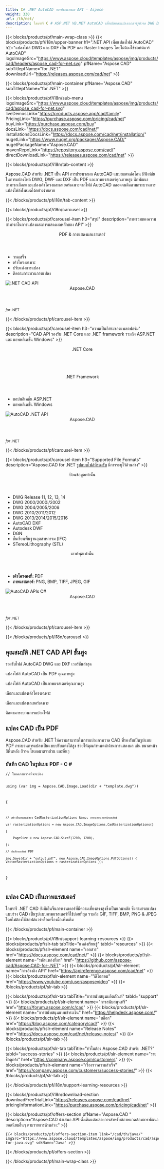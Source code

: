 ```yaml
---
title: C# .NET AutoCAD การประมวลผล API - Aspose 
weight: 330
url: /th/net/ 
description: ไลบรารี C # ASP.NET VB.NET AutoCAD เพื่อเปิดและแปลงเอกสารรูปวาด DWG DXF เป็น PDF PNG GIF BMP JPEG และ TIFF
---
```


{{< blocks/products/pf/main-wrap-class >}}
{{< blocks/products/pf/i18n/upper-banner h1=".NET API เพื่อแปลงไฟล์ AutoCAD" h2="แปลงไฟล์ DWG และ DXF เป็น PDF และ Raster Images โดยไม่ต้องใช้ซอฟต์แวร์ AutoCAD" logoImageSrc="https://www.aspose.cloud/templates/aspose/img/products/cad/headers/aspose_cad-for-net.svg" pfName="Aspose.CAD" subTitlepfName="for .NET" downloadUrl="https://releases.aspose.com/cad/net" >}}

{{< blocks/products/pf/main-container pfName="Aspose.CAD" subTitlepfName="for .NET" >}}

{{< blocks/products/pf/i18n/sub-menu logoImageSrc="https://www.aspose.cloud/templates/aspose/img/products/cad/aspose_cad-for-net.svg" liveDemosLink="https://products.aspose.app/cad/family" PricingLink="https://purchase.aspose.com/pricing/cad/net" buyLink="https://purchase.aspose.com/buy" docsLink="https://docs.aspose.com/cad/net/" installationsDocsLink="https://docs.aspose.com/cad/net/installation/" nugetLink="https://www.nuget.org/packages/Aspose.CAD/" nugetPackageName="Aspose.CAD" mavenRepoLink="https://repository.aspose.com/cad/" directDownloadLink="https://releases.aspose.com/cad/net" >}}

{{< blocks/products/pf/i18n/tab-content >}}
<p>
 Aspose.CAD สำหรับ .NET เป็น API การประมวลผล AutoCAD แบบสแตนด์อโลน มีฟังก์ชันในการแปลงไฟล์ DWG, DWF และ DXF เป็น PDF และภาพแรสเตอร์คุณภาพสูง นักพัฒนาสามารถเลือกและแปลงเค้าโครงและเลเยอร์เฉพาะจากไฟล์ AutoCAD ตลอดจนติดตามกระบวนการแปลงไฟล์ทั้งหมดได้อย่างง่ายดาย
</p>

{{< /blocks/products/pf/i18n/tab-content >}}

<!--Diagrams Start-->
{{< blocks/products/pf/i18n/carousel >}}

{{< blocks/products/pf/carousel-item h3="สรุป" description="ภาพรวมของความสามารถในการแปลงและการแสดงผลหลักของ API" >}}
<div class="diagram1 d1-net">
 <div class="d1-row">
  <div class="d1-col d1-left">
  </div>
  <!--/left-->
  <div class="d1-col d1-right">
   <header>
    <i class="fa fa-copy">
    </i>
    PDF &amp; การแสดงผลแรสเตอร์
   </header>
   <ul>
    <li>
     วาดเสร็จ
    </li>
    <li>
     เค้าโครงเฉพาะ
    </li>
    <li>
     ปรับแต่งการแปลง
    </li>
    <li>
     ติดตามกระบวนการแปลง
    </li>
   </ul>
  </div>
  <!--/right-->
 </div>
 <!--/row-->
 <div class="d1-logo">
  <img alt=".NET CAD API" src="https://www.aspose.cloud/templates/aspose/img/products/cad/aspose_cad-for-net.svg"/>
  <header>
   Aspose.CAD
  </header>
  <footer>
   <small>
    <em>
     for
    </em>
    .NET
   </small>
  </footer>
 </div>
 <!--/logo-->
</div>

{{< /blocks/products/pf/carousel-item >}}

{{< blocks/products/pf/carousel-item h3="ความเป็นอิสระของแพลตฟอร์ม" description="CAD API รองรับ .NET Core และ .NET framework รวมถึง ASP.NET และ แอพพลิเคชั่น Windows" >}}
<div class="diagram1 d1-net">
 <div class="d1-row">
  <div class="d1-col d1-left">
  </div>
  <!--/left-->
  <div class="d1-col d1-right">
   <header>
    <i class="fa fa-cubes">
    </i>
    .NET Core
   </header>
   <br/>
   <header>
    <i class="fa fa-cubes">
    </i>
    .NET Framework
   </header>
   <ul>
    <li>
     แอปพลิเคชั่น ASP.NET
    </li>
    <li>
     แอพพลิเคชั่น Windows
    </li>
   </ul>
  </div>
  <!--/right-->
 </div>
 <!--/row-->
 <div class="d1-logo">
  <img alt="AutoCAD .NET API" src="https://www.aspose.cloud/templates/aspose/img/products/cad/aspose_cad-for-net.svg"/>
  <header>
   Aspose.CAD
  </header>
  <footer>
   <small>
    <em>
     for
    </em>
    .NET
   </small>
  </footer>
 </div>
 <!--/logo-->
</div>

{{< /blocks/products/pf/carousel-item >}}

{{< blocks/products/pf/carousel-item h3="Supported File Formats" description="Aspose.CAD for .NET [รูปแบบไฟล์ที่รองรับ](https://docs.aspose.com/cad/net/supported-file-formats/)  มีการระบุไว้ด้านล่าง" >}}
<div class="diagram1 d2 d1-net">
 <div class="d1-row">
  <div class="d1-col d1-left">
   <header>
    <i class="fa fa-long-arrow-down">
    </i>
    ป้อนข้อมูลเท่านั้น
   </header>
   <ul>
    <li>
     DWG Release 11, 12, 13, 14
    </li>
    <li>
     DWG 2000/2000i/2002
    </li>
    <li>
     DWG 2004/2005/2006
    </li>
    <li>
     DWG 2010/2011/2012
    </li>
    <li>
     DWG 2013/2014/2015/2016
    </li>
    <li>
     AutoCAD DXF
    </li>
    <li>
     Autodesk DWF
    </li>
    <li>
     DGN
    </li>
    <li>
     ชั้นเรียนพื้นฐานอุตสาหกรรม (IFC)
    </li>
    <li>
     STereoLithography (STL)
    </li>
   </ul>
  </div>
  <!--/left-->
  <div class="d1-col d1-right">
   <header>
    <i class="fa fa-mail-forward">
    </i>
    เอาท์พุตเท่านั้น
   </header>
   <ul>
    <li>
     <b>
      เค้าโครงคงที่:
     </b>
     PDF
    </li>
    <li>
     <b>
      ภาพแรสเตอร์:
     </b>
     PNG, BMP, TIFF, JPEG, GIF
    </li>
   </ul>
  </div>
  <!--/right-->
 </div>
 <!--/row-->
 <div class="d1-logo">
  <img alt="AutoCAD APIs C#" src="https://www.aspose.cloud/templates/aspose/img/products/cad/aspose_cad-for-net.svg"/>
  <header>
   Aspose.CAD
  </header>
  <footer>
   <small>
    <em>
     for
    </em>
    .NET
   </small>
  </footer>
 </div>
 <!--/logo-->
</div>

{{< /blocks/products/pf/carousel-item >}}

{{< /blocks/products/pf/i18n/carousel >}}
<!--Diagrams End-->

<!--Feature-section Start-->
<div class="container-fluid features-section singleproduct bg-gray">
 <a class="anchor" id="features" name="features">
 </a>
 <div class="row">
  <div class="container">
   <h2 class="pr-ft">
    คุณสมบัติ .NET CAD API ขั้นสูง
   </h2>
   <p>
   </p>
   <div class="col-lg-4">
    <em class="fa fa-files-o ico-blue fa-2x col-lg-2">
    </em>
    <p class="col-lg-10">
     รองรับไฟล์ AutoCAD DWG และ DXF เวอร์ชันล่าสุด
    </p>
   </div>
   <div class="col-lg-4">
    <em class="fa fa-file-pdf-o ico-blue fa-2x col-lg-2">
    </em>
    <p class="col-lg-10">
     แปลงไฟล์ AutoCAD เป็น PDF คุณภาพสูง
    </p>
   </div>
   <div class="col-lg-4">
    <em class="fa fa-image ico-blue fa-2x col-lg-2">
    </em>
    <p class="col-lg-10">
     แปลงไฟล์ AutoCAD เป็นภาพแรสเตอร์คุณภาพสูง
    </p>
   </div>
   <div class="col-lg-4">
    <em class="fa fa-object-group ico-blue fa-2x col-lg-2">
    </em>
    <p class="col-lg-10">
     เลือกและแปลงเค้าโครงเฉพาะ
    </p>
   </div>
   <div class="col-lg-4">
    <em class="fa fa-object-ungroup ico-blue fa-2x col-lg-2">
    </em>
    <p class="col-lg-10">
     เลือกและแปลงเลเยอร์เฉพาะ
    </p>
   </div>
   <div class="col-lg-4">
    <em class="fa fa-cogs ico-blue fa-2x col-lg-2">
    </em>
    <p class="col-lg-10">
     ติดตามกระบวนการแปลงไฟล์
    </p>
   </div>
   <div class="col-lg-12">
    <h2 class="h2title">
     แปลง CAD เป็น PDF
    </h2>
    <p>
     Aspose.CAD สำหรับ .NET ให้ความสามารถในการแปลงภาพวาด CAD ที่รองรับเป็นรูปแบบ PDF กระบวนการแปลงเป็นแบบปรับแต่งได้สูง ช่วยให้คุณกำหนดค่าด้านการแสดงผล เช่น ขนาดหน้า สีพื้นหลัง สีวาด โหมดมาตราส่วน และอื่นๆ
    </p>
    <div class="codeblock" id="code">
     <h3>
      บันทึก CAD ในรูปแบบ PDF - C #
     </h3>
     <pre><code class="cs">// โหลดภาพวาดที่จะแปลง

using (var img = Aspose.CAD.Image.Load(dir + "template.dwg"))

{

    // สร้างอินสแตนซ์ของ CadRasterizationOptions &amp; กำหนดขนาดหน้าผลลัพธ์

    var rasterizationOptions = new Aspose.CAD.ImageOptions.CadRasterizationOptions()

    {

        PageSize = new Aspose.CAD.SizeF(1200, 1200),

    };

    // บันทึกผลลัพธ์ PDF

    img.Save(dir + "output.pdf", new Aspose.CAD.ImageOptions.PdfOptions() { VectorRasterizationOptions = rasterizationOptions });

}</code></pre>
    </div>
   </div>
   <div class="col-lg-12">
    <h2 class="h2title">
     แปลง CAD เป็นภาพแรสเตอร์
    </h2>
    <p>
     ไลบรารี .NET CAD ยังมีเอ็นจิ้นการเรนเดอร์ที่มีความเที่ยงตรงสูงซึ่งเป็นแกนหลัก ซึ่งสามารถแปลงแบบร่าง CAD เป็นรูปแบบภาพแรสเตอร์ที่ใช้บ่อยที่สุด รวมถึง GIF, TIFF, BMP, PNG &amp; JPEG โดยไม่ต้องใช้ซอฟต์แวร์หรือเครื่องมือเพิ่มเติม
    </p>
   </div>
  </div>
 </div>
</div>
<!--Feature-section End-->

{{< /blocks/products/pf/main-container >}}


{{< blocks/products/pf/i18n/support-learning-resources >}}
{{< blocks/products/pf/slr-tab tabTitle="แหล่งเรียนรู้" tabId="resources" >}}
{{< blocks/products/pf/slr-element name="เอกสาร" href="https://docs.aspose.com/cad/net/" >}}
{{< blocks/products/pf/slr-element name="รหัสแหล่งที่มา" href="https://github.com/aspose-cad/Aspose.CAD-for-.NET" >}}
{{< blocks/products/pf/slr-element name="การอ้างอิง API" href="https://apireference.aspose.com/cad/net" >}}
{{< blocks/products/pf/slr-element name="วิดีโอสอน" href="https://www.youtube.com/user/asposevideo" >}}
{{< /blocks/products/pf/slr-tab >}}

{{< blocks/products/pf/slr-tab tabTitle="การสนับสนุนผลิตภัณฑ์" tabId="support" >}}
{{< blocks/products/pf/slr-element name="การสนับสนุนฟรี" href="https://forum.aspose.com/c/cad" >}}
{{< blocks/products/pf/slr-element name="การสนับสนุนแบบชำระเงิน" href="https://helpdesk.aspose.com/" >}}
{{< blocks/products/pf/slr-element name="บล็อก" href="https://blog.aspose.com/category/cad/" >}}
{{< blocks/products/pf/slr-element name="Release Notes" href="https://docs.aspose.com/cad/net/release-notes/" >}}
{{< /blocks/products/pf/slr-tab >}}

{{< blocks/products/pf/slr-tab tabTitle="ทำไมต้อง Aspose.CAD สำหรับ .NET?" tabId="success-stories" >}}
{{< blocks/products/pf/slr-element name="รายชื่อลูกค้า" href="https://company.aspose.com/customers" >}}
{{< blocks/products/pf/slr-element name="เรื่องราวความสำเร็จ" href="https://company.aspose.com/customers/success-stories/" >}}
{{< /blocks/products/pf/slr-tab >}}

{{< /blocks/products/pf/i18n/support-learning-resources >}}

{{< blocks/products/pf/i18n/download-section downloadFreeTrialLink="https://releases.aspose.com/cad/net" pricingInformationLink="https://purchase.aspose.com/pricing/cad/net" >}}

{{< blocks/products/pf/offers-section pfName="Aspose.CAD " description="Aspose.CAD นำเสนอ API ดั้งเดิมแต่ละรายการสำหรับสภาพแวดล้อมการพัฒนายอดนิยมอื่นๆ ตามรายการด้านล่าง:" >}}

    {{< blocks/products/pf/offers-section-item link="/cad/th/java/" imgSrc="https://www.aspose.cloud/templates/aspose/img/products/cad/aspose_cad-for-java.svg" sdkName="Java" >}}

{{< /blocks/products/pf/offers-section >}}

{{< /blocks/products/pf/main-wrap-class >}}